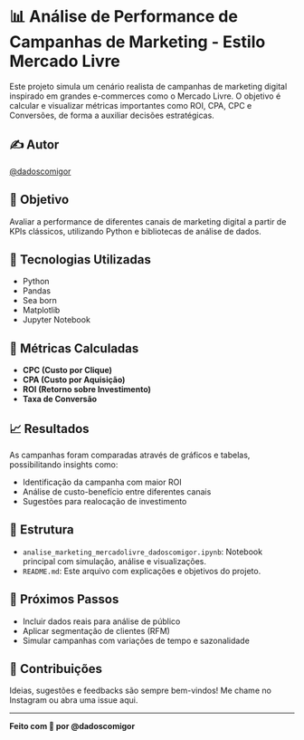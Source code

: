# 📊 Análise de Performance de Campanhas de Marketing - Estilo Mercado Livre

Este projeto simula um cenário realista de campanhas de marketing digital inspirado em grandes e-commerces como o Mercado Livre. O objetivo é calcular e visualizar métricas importantes como ROI, CPA, CPC e Conversões, de forma a auxiliar decisões estratégicas.

## ✍️ Autor
[@dadoscomigor](https://www.instagram.com/dadoscomigor)

## 🎯 Objetivo

Avaliar a performance de diferentes canais de marketing digital a partir de KPIs clássicos, utilizando Python e bibliotecas de análise de dados.

## 🔧 Tecnologias Utilizadas

- Python
- Pandas
- Sea born
- Matplotlib
- Jupyter Notebook

## 📌 Métricas Calculadas

- **CPC (Custo por Clique)**
- **CPA (Custo por Aquisição)**
- **ROI (Retorno sobre Investimento)**
- **Taxa de Conversão**

## 📈 Resultados

As campanhas foram comparadas através de gráficos e tabelas, possibilitando insights como:

- Identificação da campanha com maior ROI
- Análise de custo-benefício entre diferentes canais
- Sugestões para realocação de investimento

## 📁 Estrutura

- `analise_marketing_mercadolivre_dadoscomigor.ipynb`: Notebook principal com simulação, análise e visualizações.
- `README.md`: Este arquivo com explicações e objetivos do projeto.

## 🚀 Próximos Passos

- Incluir dados reais para análise de público
- Aplicar segmentação de clientes (RFM)
- Simular campanhas com variações de tempo e sazonalidade

## 🤝 Contribuições

Ideias, sugestões e feedbacks são sempre bem-vindos! Me chame no Instagram ou abra uma issue aqui.

---

**Feito com 💛 por @dadoscomigor**

